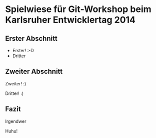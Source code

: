 ﻿# Spielwiese für Git-Workshop beim Karlsruher Entwicklertag 2014

## Erster Abschnitt
* Erster! :-D
* Dritter

## Zweiter Abschnitt

Zweiter! :)


Dritter! :)

## Fazit

Irgendwer

Huhu!
